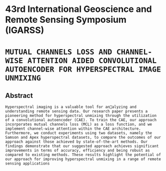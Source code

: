 # 43rd International Geoscience and Remote Sensing Symposium (IGARSS)

# **`MUTUAL CHANNELS LOSS AND CHANNEL-WISE ATTENTION AIDED CONVOLUTIONAL AUTOENCODER FOR HYPERSPECTRAL IMAGE UNMIXING`**

## Abstract 
```
Hyperspectral imaging is a valuable tool for analyzing and understanding remote sensing data. Our research paper presents a pioneering method for hyperspectral unmixing through the utilization of a convolutional autoencoder (CAE). To train the CAE, our approach incorporates mutual channels loss (MCL) as a loss function, and we implement channel-wise attention within the CAE architecture. Furthermore, we conduct experiments using two datasets, namely the Samson and Apex hyperspectral datasets, to compare the outcomes of our approach against those achieved by state-of-the-art methods. Our findings demonstrate that our suggested approach achieves significant improvements in terms of accuracy, efficiency and being robust as compared to existing methods. These results highlight the potential of our approach for improving hyperspectral unmixing in a range of remote sensing applications
```
